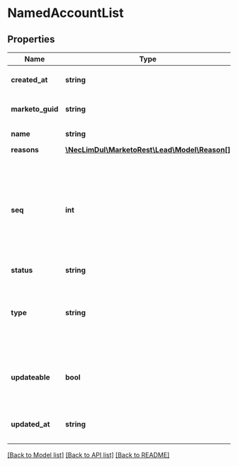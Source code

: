 # NamedAccountList

## Properties
Name | Type | Description | Notes
------------ | ------------- | ------------- | -------------
**created_at** | **string** | Datetime when the named account list was created | [optional] 
**marketo_guid** | **string** | Unique GUID of the custom object records | 
**name** | **string** | Name of named account list | [optional] 
**reasons** | [**\NecLimDul\MarketoRest\Lead\Model\Reason[]**](Reason.md) |  | [optional] 
**seq** | **int** | Integer indicating the sequence of the record in response.  This value is correlated to the order of the records included in the request input.  Seq should only be part of responses and should not be submitted. | 
**status** | **string** |  | [optional] 
**type** | **string** | Type of named account list (\&quot;default\&quot; if created by user or API, \&quot;external\&quot; if managed by CRM-View) | [optional] 
**updateable** | **bool** | Whether the list is updateable (true if created by user or API, false if managed by CRM-View) | [optional] 
**updated_at** | **string** | Datetime when the named account list was most recently updated | [optional] 

[[Back to Model list]](../README.md#documentation-for-models) [[Back to API list]](../README.md#documentation-for-api-endpoints) [[Back to README]](../README.md)


